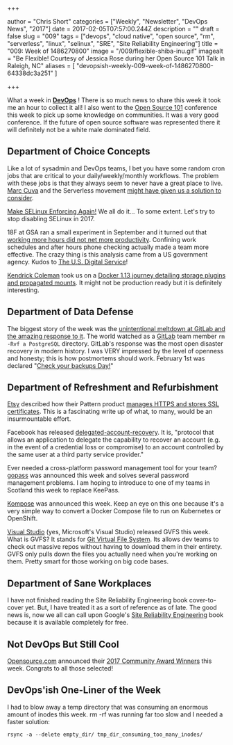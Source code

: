+++

author = "Chris Short"
categories = ["Weekly", "Newsletter", "DevOps News", "2017"]
date = 2017-02-05T07:57:00.244Z
description = ""
draft = false
slug = "009"
tags = ["devops", "cloud native", "open source", "rm", "serverless", "linux", "selinux", "SRE", "Site Reliability Engineering"]
title = "009: Week of 1486270800"
image = "/009/flexible-shiba-inu.gif"
imagealt = "Be Flexible! Courtesy of Jessica Rose during her Open Source 101 Talk in Raleigh, NC"
aliases = [
    "devopsish-weekly-009-week-of-1486270800-64338dc3a251"
]

+++

What a week in [**DevOps**](https://devopsish.com/) ! There is so much news to share this week it took me an hour to collect it all! I also went to the [Open Source 101](http://opensource101.com/) conference this week to pick up some knowledge on communities. It was a very good conference. If the future of open source software was represented there it will definitely not be a white male dominated field.

## Department of Choice Concepts

Like a lot of sysadmin and DevOps teams, I bet you have some random cron jobs that are critical to your daily/weekly/monthly workflows. The problem with these jobs is that they always seem to never have a great place to live. [Marc Cuva](https://medium.com/@marccuva) and the Serverless movement [might have given us a solution to consider](https://blog.readme.io/writing-a-cron-job-microservice-with-serverless-and-aws-lambda/).

[Make SELinux Enforcing Again!](https://learntemail.sam.today/blog/stop-disabling-selinux:-a-real-world-guide/) We all do it... To some extent. Let's try to stop disabling SELinux in 2017.

18F at GSA ran a small experiment in September and it turned out that [working more hours did not net more productivity](https://18f.gsa.gov/2017/01/19/the-dark-standup/). Confining work schedules and after hours phone checking actually made a team more effective. The crazy thing is this analysis came from a US government agency. Kudos to [The U.S. Digital Service](https://medium.com/@USDigitalService)!

[Kendrick Coleman](https://medium.com/@kendrickcoleman) took us on a [Docker 1.13 journey detailing storage plugins and propagated mounts](https://blog.codedellemc.com/2017/02/02/deep-dive-docker-1-13-storage-plugins-propagated-mounts/?cmp=soc-cor-glbl-us-sprinklr-TWITTER--codeDellEMC-796974590). It might not be production ready but it is definitely interesting.

## Department of Data Defense

The biggest story of the week was the [unintentional meltdown at GitLab and the amazing response to it](https://docs.google.com/document/d/1GCK53YDcBWQveod9kfzW-VCxIABGiryG7_z_6jHdVik/pub). The world watched as a [GitLab](https://medium.com/@gitlab) team member `rm -Rvf a PostgreSQL` directory. GitLab's response was the most open disaster recovery in modern history. I was VERY impressed by the level of openness and honesty; this is how postmortems should work. February 1st was declared "[Check your backups Day!](http://checkyourbackups.work/)"

## Department of Refreshment and Refurbishment

[Etsy](https://medium.com/@etsy) described how their Pattern product [manages HTTPS and stores SSL certificates](https://codeascraft.com/2017/01/31/how-etsy-manages-https-and-ssl-certificates-for-custom-domains-on-pattern/). This is a fascinating write up of what, to many, would be an insurmountable effort.

Facebook has released [delegated-account-recovery](https://github.com/facebookincubator/DelegatedRecovery/). It is, "protocol that allows an application to delegate the capability to recover an account (e.g. in the event of a credential loss or compromise) to an account controlled by the same user at a third party service provider."

Ever needed a cross-platform password management tool for your team? [gopass](https://www.justwatch.com/blog/post/announcing-gopass/) was announced this week and solves several password management problems. I am hoping to introduce to one of my teams in Scotland this week to replace KeePass.

[Kompose](http://kompose.io/) was announced this week. Keep an eye on this one because it's a very simple way to convert a Docker Compose file to run on Kubernetes or OpenShift.

[Visual Studio](https://medium.com/@VisualStudio) (yes, Microsoft's Visual Studio) released GVFS this week. What is GVFS? It stands for [Git Virtual File System](https://blogs.msdn.microsoft.com/visualstudioalm/2017/02/03/announcing-gvfs-git-virtual-file-system/). Its allows dev teams to check out massive repos without having to download them in their entirety. GVFS only pulls down the files you actually need when you're working on them. Pretty smart for those working on big code bases.

## Department of Sane Workplaces

I have not finished reading the Site Reliability Engineering book cover-to-cover yet. But, I have treated it as a sort of reference as of late. The good news is, now we all can call upon Google's [Site Reliability Engineering](https://landing.google.com/sre/book.html) book because it is available completely for free.

## Not DevOps But Still Cool

[Opensource.com](https://opensource.com/) announced their [2017 Community Award Winners](https://opensource.com/article/17/2/community-awards-2017) this week. Congrats to all those selected!

## DevOps'ish One-Liner of the Week

I had to blow away a temp directory that was consuming an enormous amount of inodes this week. rm -rf was running far too slow and I needed a faster solution:

    rsync -a --delete empty_dir/ tmp_dir_consuming_too_many_inodes/
